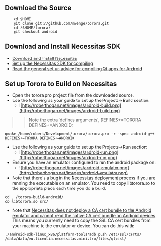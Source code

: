 ## Download the Source ##

```
    cd $HOME
    git clone git://github.com/mwenge/torora.git
    cd /$HOME/torora/
    git checkout android
```


## Download and Install Necessitas SDK ##

  * [Download and Install Necessitas](http://sourceforge.net/p/necessitas/wiki/How%20to%20install%20Necessitas%20SDK/)
  * [Set up the Necessitas SDK for compiling](http://sourceforge.net/p/necessitas/wiki/Setup%20QtCreator/)
  * [Read the general set up advice for compiling Qt apps for Android](http://sourceforge.net/p/necessitas/wiki/How%20to%20write%20Qt%20apps%20for%20Android/)

## Set up Torora to Build on Necessitas ##
  * Open the torora.pro project file from the downloaded source.
  * Use the following as your guide to set up the Projects->Build section:
    * ![http://roberthogan.net/images/android-build.png](http://roberthogan.net/images/android-build.png)
> > Note the extra 'defines arguments', DEFINES+=TORORA DEFINES+=ANDROID:
```
qmake /home/robert/Development/torora/torora.pro -r -spec android-g++ DEFINES+=TORORA DEFINES+=ANDROID

```
  * Use the following as your guide to set up the Projects->Run section:
    * ![http://roberthogan.net/images/android-run.png](http://roberthogan.net/images/android-run.png)
  * Ensure you have an emulator configured to run the android package on:
    * ![http://roberthogan.net/images/android-emulator.png](http://roberthogan.net/images/android-emulator.png)
  * Note that there's a bug in the Necessitas deployment process if you are running the executable on an emulator. You need to copy libtorora.so to the appropriate place each time you do a build:
```
cd ../torora-build-android/
cp libtorora.so src/
```
  * Note that [Necessitas does not deploy a CA cert bundle to the Android emulator and cannot read the native CA cert bundle on Android devices](https://sourceforge.net/p/necessitas/tickets/27/). This means you currently need to copy the SSL CA cert bundles from your machine to the emulator or device. You can do this with:
```
./android-sdk-linux_x86/platform-tools/adb push /etc/ssl/certs/ /data/data/eu.licentia.necessitas.ministro/files/qt/ssl/
```